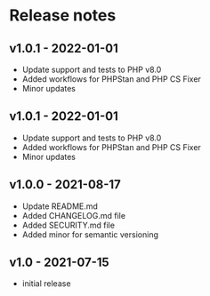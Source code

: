 # Release notes

## v1.0.1 - 2022-01-01

- Update support and tests to PHP v8.0
- Added workflows for PHPStan and PHP CS Fixer
- Minor updates

## v1.0.1 - 2022-01-01

- Update support and tests to PHP v8.0
- Added workflows for PHPStan and PHP CS Fixer
- Minor updates

## v1.0.0 - 2021-08-17

- Update README.md
- Added CHANGELOG.md file
- Added SECURITY.md file
- Added minor for semantic versioning

## v1.0 - 2021-07-15

- initial release
